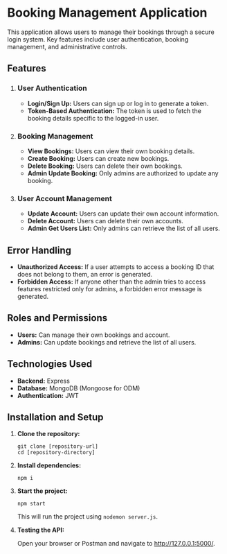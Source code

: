 <!DOCTYPE html>
<html lang="en">
<head>
    <meta charset="UTF-8">
    <meta name="viewport" content="width=device-width, initial-scale=1.0">
</head>
<body>

<h1>Booking Management Application</h1>

<p>This application allows users to manage their bookings through a secure login system. Key features include user authentication, booking management, and administrative controls.</p>

<h2>Features</h2>

<ol>
    <li>
        <h3>User Authentication</h3>
        <ul>
            <li><strong>Login/Sign Up:</strong> Users can sign up or log in to generate a token.</li>
            <li><strong>Token-Based Authentication:</strong> The token is used to fetch the booking details specific to the logged-in user.</li>
        </ul>
    </li>
    <li>
        <h3>Booking Management</h3>
        <ul>
            <li><strong>View Bookings:</strong> Users can view their own booking details.</li>
            <li><strong>Create Booking:</strong> Users can create new bookings.</li>
            <li><strong>Delete Booking:</strong> Users can delete their own bookings.</li>
            <li><strong>Admin Update Booking:</strong> Only admins are authorized to update any booking.</li>
        </ul>
    </li>
    <li>
        <h3>User Account Management</h3>
        <ul>
            <li><strong>Update Account:</strong> Users can update their own account information.</li>
            <li><strong>Delete Account:</strong> Users can delete their own accounts.</li>
            <li><strong>Admin Get Users List:</strong> Only admins can retrieve the list of all users.</li>
        </ul>
    </li>
</ol>

<h2>Error Handling</h2>
<ul>
    <li><strong>Unauthorized Access:</strong> If a user attempts to access a booking ID that does not belong to them, an error is generated.</li>
    <li><strong>Forbidden Access:</strong> If anyone other than the admin tries to access features restricted only for admins, a forbidden error message is generated.</li>
</ul>

<h2>Roles and Permissions</h2>
<ul>
    <li><strong>Users:</strong> Can manage their own bookings and account.</li>
    <li><strong>Admins:</strong> Can update bookings and retrieve the list of all users.</li>
</ul>

<h2>Technologies Used</h2>
<ul>
    <li><strong>Backend:</strong> Express</li>
    <li><strong>Database:</strong> MongoDB (Mongoose for ODM)</li>
    <li><strong>Authentication:</strong> JWT</li>
</ul>

<h2>Installation and Setup</h2>

<ol>
    <li>
        <p><strong>Clone the repository:</strong></p>
        <pre><code>git clone [repository-url]
cd [repository-directory]</code></pre>
    </li>
    <li>
        <p><strong>Install dependencies:</strong></p>
        <pre><code>npm i</code></pre>
    </li>
    <li>
        <p><strong>Start the project:</strong></p>
        <pre><code>npm start</code></pre>
        <p>This will run the project using <code>nodemon server.js</code>.</p>
    </li>
    <li>
        <p><strong>Testing the API:</strong></p>
        <p>Open your browser or Postman and navigate to <a href="http://127.0.0.1:5000">http://127.0.0.1:5000/</a>.</p>
    </li>
</ol>


</body>
</html>
